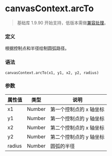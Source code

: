 <!-- https://developers.weixin.qq.com/miniprogram/dev/api/canvas/arc-to.html -->

canvasContext.arcTo
===================

> 基础库 1.9.90 开始支持，低版本需做[兼容处理](https://developers.weixin.qq.com/miniprogram/dev/framework/compatibility.html)。

### 定义

根据控制点和半径绘制圆弧路径。

### 语法

    canvasContext.arcTo(x1, y1, x2, y2, radius)
    

### 参数

  属性值   |  类型     |  说明            
-----------|-----------|------------------
  x1       |  Number   |第一个控制点的 x 轴坐标
  y1       |  Number   |第一个控制点的 y 轴坐标
  x2       |  Number   |第二个控制点的 x 轴坐标
  y2       |  Number   |第二个控制点的 y 轴坐标
  radius   |  Number   |  圆弧的半径      
